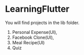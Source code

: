 # LearningFlutter
You will find projects in the lib folder.
1. Personal Expense(UI), 
2. Facebook Clone(UI), 
3. Meal Recipe(UI)
4. Quiz 
